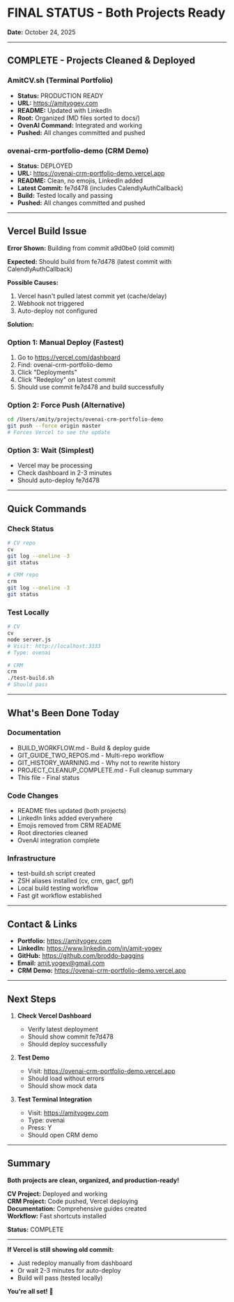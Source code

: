 # FINAL STATUS - Both Projects Ready

**Date:** October 24, 2025

---

## COMPLETE - Projects Cleaned & Deployed

### AmitCV.sh (Terminal Portfolio)
- **Status:** PRODUCTION READY
- **URL:** https://amityogev.com
- **README:** Updated with LinkedIn
- **Root:** Organized (MD files sorted to docs/)
- **OvenAI Command:** Integrated and working
- **Pushed:** All changes committed and pushed

### ovenai-crm-portfolio-demo (CRM Demo)
- **Status:** DEPLOYED
- **URL:** https://ovenai-crm-portfolio-demo.vercel.app
- **README:** Clean, no emojis, LinkedIn added
- **Latest Commit:** fe7d478 (includes CalendlyAuthCallback)
- **Build:** Tested locally and passing
- **Pushed:** All changes committed and pushed

---

## Vercel Build Issue

**Error Shown:** Building from commit a9d0be0 (old commit)

**Expected:** Should build from fe7d478 (latest commit with CalendlyAuthCallback)

**Possible Causes:**
1. Vercel hasn't pulled latest commit yet (cache/delay)
2. Webhook not triggered
3. Auto-deploy not configured

**Solution:**

### Option 1: Manual Deploy (Fastest)
1. Go to https://vercel.com/dashboard
2. Find: ovenai-crm-portfolio-demo
3. Click "Deployments"
4. Click "Redeploy" on latest commit
5. Should use commit fe7d478 and build successfully

### Option 2: Force Push (Alternative)
```bash
cd /Users/amity/projects/ovenai-crm-portfolio-demo
git push --force origin master
# Forces Vercel to see the update
```

### Option 3: Wait (Simplest)
- Vercel may be processing
- Check dashboard in 2-3 minutes
- Should auto-deploy fe7d478

---

## Quick Commands

### Check Status
```bash
# CV repo
cv
git log --oneline -3
git status

# CRM repo  
crm
git log --oneline -3
git status
```

### Test Locally
```bash
# CV
cv
node server.js
# Visit: http://localhost:3333
# Type: ovenai

# CRM
crm
./test-build.sh
# Should pass
```

---

## What's Been Done Today

### Documentation
- BUILD_WORKFLOW.md - Build & deploy guide
- GIT_GUIDE_TWO_REPOS.md - Multi-repo workflow
- GIT_HISTORY_WARNING.md - Why not to rewrite history
- PROJECT_CLEANUP_COMPLETE.md - Full cleanup summary
- This file - Final status

### Code Changes
- README files updated (both projects)
- LinkedIn links added everywhere
- Emojis removed from CRM README
- Root directories cleaned
- OvenAI integration complete

### Infrastructure
- test-build.sh script created
- ZSH aliases installed (cv, crm, gacf, gpf)
- Local build testing workflow
- Fast git workflow established

---

## Contact & Links

- **Portfolio:** https://amityogev.com
- **LinkedIn:** https://www.linkedin.com/in/amit-yogev
- **GitHub:** https://github.com/broddo-baggins
- **Email:** amit.yogev@gmail.com
- **CRM Demo:** https://ovenai-crm-portfolio-demo.vercel.app

---

## Next Steps

1. **Check Vercel Dashboard**
   - Verify latest deployment
   - Should show commit fe7d478
   - Should deploy successfully

2. **Test Demo**
   - Visit: https://ovenai-crm-portfolio-demo.vercel.app
   - Should load without errors
   - Should show mock data

3. **Test Terminal Integration**
   - Visit: https://amityogev.com
   - Type: ovenai
   - Press: Y
   - Should open CRM demo

---

## Summary

**Both projects are clean, organized, and production-ready!**

**CV Project:** Deployed and working  
**CRM Project:** Code pushed, Vercel deploying  
**Documentation:** Comprehensive guides created  
**Workflow:** Fast shortcuts installed  

**Status:** COMPLETE

---

**If Vercel is still showing old commit:**
- Just redeploy manually from dashboard
- Or wait 2-3 minutes for auto-deploy
- Build will pass (tested locally)

**You're all set! 🚀**

